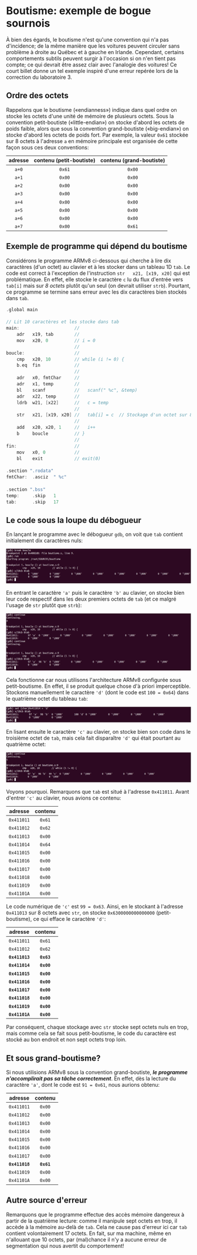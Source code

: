 # Boutisme: exemple de bogue sournois

À bien des égards, le boutisme n'est qu'une convention qui n'a pas d'incidence; de la même manière que les voitures
peuvent circuler sans problème à droite au Québec et à gauche en Irlande. Cependant, certains comportements subtils peuvent surgir à
l'occasion si on n'en tient pas compte; ce qui devrait être assez clair avec l'analogie des voitures! Ce court billet donne un
tel exemple inspiré d'une erreur repérée lors de la correction du laboratoire 3.

## Ordre des octets

Rappelons que le boutisme («endianness») indique dans quel ordre on stocke les octets d'une unité de mémoire de plusieurs octets.
Sous la convention petit-boutiste («little-endian») on stocke d'abord les octets de poids faible, alors que sous
la convention grand-boutiste («big-endian») on stocke d'abord les octets de poids fort. Par exemple, la valeur ```0x61```
stockée sur 8 octets à l'adresse ```a``` en mémoire principale est organisée de cette façon sous ces deux conventions:

|adresse|contenu (petit-boutiste)|contenu (grand-boutiste)|
|:-:|:-:|:-:|
|```a+0```|```0x61```|```0x00```|
|```a+1```|```0x00```|```0x00```|
|```a+2```|```0x00```|```0x00```|
|```a+3```|```0x00```|```0x00```|
|```a+4```|```0x00```|```0x00```|
|```a+5```|```0x00```|```0x00```|
|```a+6```|```0x00```|```0x00```|
|```a+7```|```0x00```|```0x61```|

## Exemple de programme qui dépend du boutisme 

Considérons le programme ARMv8 ci-dessous qui cherche à lire dix caractères (d'un octet) au clavier et à les stocker dans un tableau 1D ```tab```.
Le code est correct à l'exception de l'instruction ```str   x21, [x19, x20]``` qui est problématique. En effet, elle stocke le caractère ```c```
lu du flux d'entrée vers ```tab[i]``` mais sur *8 octets* plutôt qu'un seul (on devrait utiliser ```strb```). Pourtant, ce programme se termine
sans erreur avec les dix caractères bien stockés dans ```tab```.

```c
.global main

// Lit 10 caractères et les stocke dans tab
main:                     //
    adr   x19, tab        //
    mov   x20, 0          // i = 0
                          //
boucle:                   //
    cmp   x20, 10         // while (i != 0) {
    b.eq  fin             //
                          //
    adr   x0, fmtChar     //
    adr   x1, temp        //
    bl    scanf           //   scanf(" %c", &temp)
    adr   x22, temp       //
    ldrb  w21, [x22]      //   c = temp
                          //
    str   x21, [x19, x20] //   tab[i] = c  // Stockage d'un octet sur 8 octets!
                          //
    add   x20, x20, 1     //   i++
    b     boucle          // }
                          //
fin:                      //
    mov   x0, 0           //
    bl    exit            // exit(0)

.section ".rodata"
fmtChar:  .asciz  " %c"

.section ".bss"
temp:     .skip   1
tab:      .skip   17

```

## Le code sous la loupe du débogueur

En lançant le programme avec le débogueur ```gdb```, on voit que ```tab``` contient initialement dix caractères nuls:

![Sortie de GDB](img/gdb1.png)

En entrant le caractère ```'a'``` puis le caractère ```'b'``` au clavier, on stocke bien leur code respectif
dans les deux premiers octets de ```tab``` (et ce malgré l'usage de ```str``` plutôt que ```strb```):

![Sortie de GDB](img/gdb2.png)

Cela fonctionne car nous utilisons l'architecture ARMv8 configurée sous petit-boutisme. En effet, il
se produit quelque chose d'à priori imperceptible. Stockons manuellement le caractère ```'d'``` (dont
le code est ```100 = 0x64```) dans le quatrième octet du tableau ```tab```:

![Sortie de GDB](img/gdb3.png)

En lisant ensuite le caractère ```'c'``` au clavier, on stocke bien son code dans le troisième octet de ```tab```,
mais cela fait disparaître ```'d'``` qui était pourtant au quatrième octet:

![Sortie de GDB](img/gdb4.png)

Voyons pourquoi. Remarquons que ```tab``` est situé à l'adresse ```0x411011```. Avant d'entrer ```'c'``` au clavier,
nous avions ce contenu:

|adresse|contenu|
|:-:|:-:|
|```0x411011```|```0x61```|
|```0x411012```|```0x62```|
|```0x411013```|```0x00```|
|```0x411014```|```0x64```|
|```0x411015```|```0x00```|
|```0x411016```|```0x00```|
|```0x411017```|```0x00```|
|```0x411018```|```0x00```|
|```0x411019```|```0x00```|
|```0x41101A```|```0x00```|


Le code numérique de ```'c'``` est ```99 = 0x63```. Ainsi, en le stockant à l'adresse ```0x411013``` sur 8 octets
avec ```str```, on stocke ```0x6300000000000000``` (petit-boutisme), ce qui efface le caractère ```'d'```:

|adresse|contenu|
|:-:|:-:|
|```0x411011```|```0x61```|
|```0x411012```|```0x62```|
|**```0x411013```**|**```0x63```**|
|**```0x411014```**|**```0x00```**|
|**```0x411015```**|**```0x00```**|
|**```0x411016```**|**```0x00```**|
|**```0x411017```**|**```0x00```**|
|**```0x411018```**|**```0x00```**|
|**```0x411019```**|**```0x00```**|
|**```0x41101A```**|**```0x00```**|

Par conséquent, chaque stockage avec ```str``` stocke sept octets nuls en trop, mais comme cela se fait sous petit-boutisme,
le code du caractère est stocké au bon endroit et non sept octets trop loin.

## Et sous grand-boutisme?

Si nous utilisions ARMv8 sous la convention grand-boutiste, ***le programme n'accomplirait pas sa tâche correctement***.
En effet, dès la lecture du caractère ```'a'```, dont le code est ```91 = 0x61```, nous aurions obtenu:

|adresse|contenu|
|:-:|:-:|
|```0x411011```|```0x00```|
|```0x411012```|```0x00```|
|```0x411013```|```0x00```|
|```0x411014```|```0x00```|
|```0x411015```|```0x00```|
|```0x411016```|```0x00```|
|```0x411017```|```0x00```|
|**```0x411018```**|**```0x61```**|
|```0x411019```|```0x00```|
|```0x41101A```|```0x00```|

## Autre source d'erreur

Remarquons que le programme effectue des accès mémoire dangereux à partir de la quatrième lecture: comme il manipule sept
octets en trop, il accède à la mémoire au-delà de ```tab```. Cela ne cause pas d'erreur ici car ```tab``` contient
volontairement 17 octets. En fait, sur ma machine, même en n'allouant que 10 octets, par (mal)chance il n'y a aucune
erreur de segmentation qui nous avertit du comportement!
